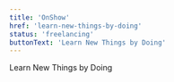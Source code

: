 ```yaml
---
title: 'OnShow'
href: 'learn-new-things-by-doing'
status: 'freelancing'
buttonText: 'Learn New Things by Doing'
---
```


Learn New Things by Doing
